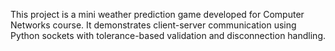 This project is a mini weather prediction game developed for Computer Networks course. It demonstrates client-server communication using Python sockets with tolerance-based validation and disconnection handling.
